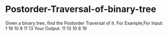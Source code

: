 # Postorder-Traversal-of-binary-tree
Given a binary tree, find the Postorder Traversal of it. For Example,For Input:  1 19 10 8 11 13  Your Output:  11 13 10 8 19
